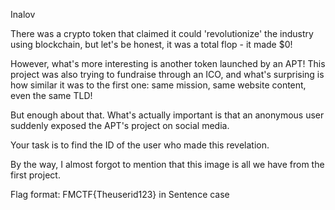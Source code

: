 Inalov

There was a crypto token that claimed it could 'revolutionize' the industry using blockchain, but let's be honest, it was a total flop - it made $0!

However, what's more interesting is another token launched by an APT! This project was also trying to fundraise through an ICO, and what's surprising is how similar it was to the first one: same mission, same website content, even the same TLD!

But enough about that. What's actually important is that an anonymous user suddenly exposed the APT's project on social media.

Your task is to find the ID of the user who made this revelation.

By the way, I almost forgot to mention that this image is all we have from the first project.

Flag format: FMCTF{Theuserid123} in Sentence case
